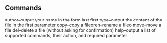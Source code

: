 
## Commands

author–output your name in the form last first
type–output the content of the file in the first parameter
copy–copy a fileoren–rename a fileo
move–move a file
del–delete a file (without asking for confirmation) 
help–output a list of supported commands, their action, and required parameter
